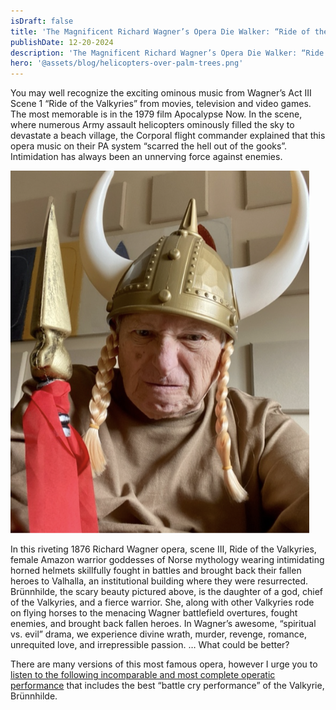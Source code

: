 ```yaml
---
isDraft: false
title: 'The Magnificent Richard Wagner’s Opera Die Walker: “Ride of the Valkyries”'
publishDate: 12-20-2024
description: 'The Magnificent Richard Wagner’s Opera Die Walker: “Ride of the Valkyries”'
hero: '@assets/blog/helicopters-over-palm-trees.png'
---
```


You may well recognize the exciting ominous music from Wagner’s Act III Scene 1 “Ride of the Valkyries” from movies, television and video games. The most memorable is in the 1979 film Apocalypse Now. In the scene, where numerous Army assault helicopters ominously filled the sky to devastate a beach village, the Corporal flight commander explained that this opera music on their PA system “scarred the hell out of the gooks”. Intimidation has always been an unnerving force against enemies.

![Frank Stallone wearing intimidating horned helmet](../assets/blog/frank-stallone-ride-of-valkyries.png)

In this riveting 1876 Richard Wagner opera, scene III, Ride of the Valkyries, female Amazon warrior goddesses of Norse mythology wearing intimidating horned helmets skillfully fought in battles and brought back their fallen heroes to Valhalla, an institutional building where they were resurrected. Brünnhilde, the scary beauty pictured above, is the daughter of a god, chief of the Valkyries, and a fierce warrior. She, along with other Valkyries rode on flying horses to the menacing Wagner battlefield overtures, fought enemies, and brought back fallen heroes. In Wagner’s awesome, “spiritual vs. evil” drama, we experience divine wrath, murder, revenge, romance, unrequited love, and irrepressible passion. … What could be better?

There are many versions of this most famous opera, however I urge you to [listen to the following incomparable and most complete operatic performance](https://open.spotify.com/track/0Htktlg4ygcR9xGfK6skOj?si=762167e9a18a49cb) that includes the best “battle cry performance” of the Valkyrie, Brünnhilde.
